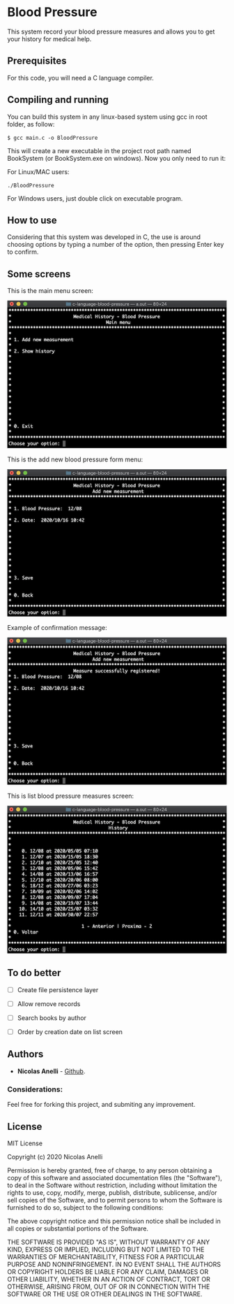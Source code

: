 # Blood Pressure

This system record your blood pressure measures and allows you to get your history for medical help.

## Prerequisites

For this code, you will need a C language compiler.

## Compiling and running

You can build this system in any linux-based system using gcc in root folder, as follow:
```
$ gcc main.c -o BloodPressure
```

This will create a new executable in the project root path named BookSystem (or BookSystem.exe on windows). Now you only need to run it:

For Linux/MAC users:

```
./BloodPressure 
```

For Windows users, just double click on executable program.

## How to use

Considering that this system was developed in C, the use is around choosing options by typing a number of the option, then pressing Enter key to confirm.

## Some screens

This is the main menu screen:

![Main Menu](./images/main_menu.png)


This is the add new blood pressure form menu:

![Register new blood pressure](./images/add_menu.png)


Example of confirmation message:

![Register new blood pressure with confirmation message](./images/add_menu_confirmation.png)


This is list blood pressure measures screen:

![Measure screens](./images/list_menu.png)


## To do better

- [ ] Create file persistence layer
- [ ] Allow remove records
- [ ] Search books by author
- [ ] Order by creation date on list screen


## Authors

- **Nicolas Anelli** - [Github](https://github.com/NicolasAnelli).

### Considerations:

Feel free for forking this project, and submiting any improvement.

## License

MIT License

Copyright (c) 2020 Nicolas Anelli

Permission is hereby granted, free of charge, to any person obtaining a copy
of this software and associated documentation files (the "Software"), to deal
in the Software without restriction, including without limitation the rights
to use, copy, modify, merge, publish, distribute, sublicense, and/or sell
copies of the Software, and to permit persons to whom the Software is
furnished to do so, subject to the following conditions:

The above copyright notice and this permission notice shall be included in all
copies or substantial portions of the Software.

THE SOFTWARE IS PROVIDED "AS IS", WITHOUT WARRANTY OF ANY KIND, EXPRESS OR
IMPLIED, INCLUDING BUT NOT LIMITED TO THE WARRANTIES OF MERCHANTABILITY,
FITNESS FOR A PARTICULAR PURPOSE AND NONINFRINGEMENT. IN NO EVENT SHALL THE
AUTHORS OR COPYRIGHT HOLDERS BE LIABLE FOR ANY CLAIM, DAMAGES OR OTHER
LIABILITY, WHETHER IN AN ACTION OF CONTRACT, TORT OR OTHERWISE, ARISING FROM,
OUT OF OR IN CONNECTION WITH THE SOFTWARE OR THE USE OR OTHER DEALINGS IN THE
SOFTWARE.
